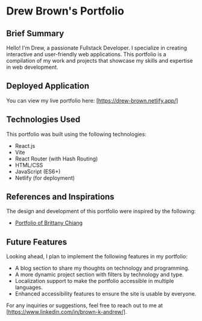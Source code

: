 # Drew Brown's Portfolio

## Brief Summary

Hello! I'm Drew, a passionate Fullstack Developer. I specialize in creating interactive and user-friendly web applications. This portfolio is a compilation of my work and projects that showcase my skills and expertise in web development.

## Deployed Application

You can view my live portfolio here: [https://drew-brown.netlify.app/]

## Technologies Used

This portfolio was built using the following technologies:

- React.js
- Vite
- React Router (with Hash Routing)
- HTML/CSS
- JavaScript (ES6+)
- Netlify (for deployment)

## References and Inspirations

The design and development of this portfolio were inspired by the following:

- [Portfolio of Brittany Chiang](https://brittanychiang.com/)

## Future Features

Looking ahead, I plan to implement the following features in my portfolio:

- A blog section to share my thoughts on technology and programming.
- A more dynamic project section with filters by technology and type.
- Localization support to make the portfolio accessible in multiple languages.
- Enhanced accessibility features to ensure the site is usable by everyone.

For any inquiries or suggestions, feel free to reach out to me at [https://www.linkedin.com/in/brown-k-andrew/].
